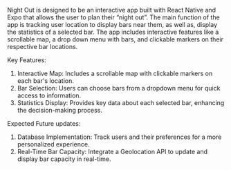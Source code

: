 Night Out is designed to be an interactive app built with React Native and Expo that allows the user to plan their “night out”. The main function of the app is tracking user location to display bars near them, as well as, display the statistics of a selected bar. The app includes interactive features like a scrollable map, a drop down menu with bars, and clickable markers on their respective bar locations.

Key Features:
1. Interactive Map: Includes a scrollable map with clickable markers on each bar's location.
2. Bar Selection: Users can choose bars from a dropdown menu for quick access to information.
3. Statistics Display: Provides key data about each selected bar, enhancing the decision-making process.

Expected Future updates:
1. Database Implementation: Track users and their preferences for a more personalized experience.
2. Real-Time Bar Capacity: Integrate a Geolocation API to update and display bar capacity in real-time.
